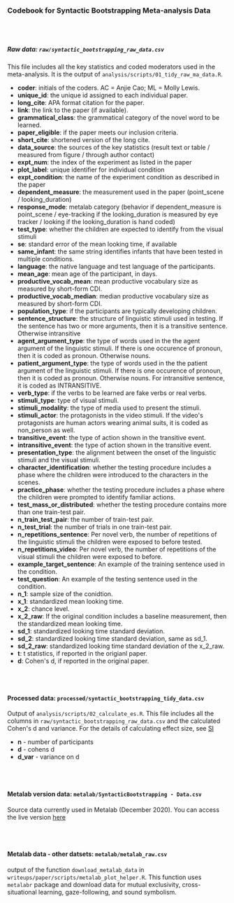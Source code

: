 ### Codebook for Syntactic Bootstrapping Meta-analysis Data 

<br/><br/> 

##### Raw data: `raw/syntactic_bootstrapping_raw_data.csv` 
This file includes all the key statistics and coded moderators used in the meta-analysis. It is the output of `analysis/scripts/01_tidy_raw_ma_data.R`. 

* **coder**: initials of the coders. AC = Anjie Cao; ML = Molly Lewis. 
* **unique_id**: the unique id assigned to each individual paper. 
* **long_cite**: APA format citation for the paper.
* **link**: the link to the paper (if available). 
* **grammatical_class**: the grammatical category of the novel word to be learned. 
* **paper_eligible**: if the paper meets our inclusion criteria. 
* **short_cite**: shortened version of the long cite. 
* **data_source**: the sources of the key statistics (result text or table / measured from figure / through author contact)
* **expt_num**: the index of the experiment as listed in the paper 
* **plot_label**: unique identifier for individual condition
* **expt_condition**: the name of the experiment condition as described in the paper 
* **dependent_measure**: the measurement used in the paper (point_scene / looking_duration)
* **response_mode**: metalab category (behavior if dependent_measure is point_scene / eye-tracking if the looking_duration is measured by eye tracker / looking if the looking_duration is hand coded)
* **test_type**: whether the children are expected to identify from the visual stimuli 
* **se**: standard error of the mean looking time, if available 
* **same_infant**: the same string identifies infants that have been tested in multiple conditions. 
* **language**: the native language and test language of the participants. 
* **mean_age**: mean age of the participant, in days. 
* **productive_vocab_mean**: mean productive vocabulary size as measured by short-form CDI. 
* **productive_vocab_median**: median productive vocabulary size as measured by short-form CDI.
* **population_type**: if the participants are typically developing children. 
* **sentence_structure**: the structure of linguistic stimuli used in testing. If the sentence has two or more arguments, then it is a transitive sentence. Otherwise intransitive 
* **agent_argument_type**: the type of words used in the the agent argument of the linguistic stimuli. If there is one occurence of pronoun, then it is coded as pronoun. Otherwise nouns.
* **patient_argument_type**: the type of words used in the the patient argument of the linguistic stimuli. If there is one occurence of pronoun, then it is coded as pronoun. Otherwise nouns. For intransitive sentence, it is coded as INTRANSITIVE. 
* **verb_type**: if the verbs to be learned are fake verbs or real verbs.  
* **stimuli_type**: type of visual stimuli.
* **stimuli_modality**: the type of media used to present the stimuli. 
* **stimuli_actor**: the protagonists in the video stimuli. If the video's protagonists are human actors wearing animal suits, it is coded as non_person as well. 
* **transitive_event**: the type of action shown in the transitive event. 
* **intransitive_event**: the type of action shown in the transitive event.
* **presentation_type**: the alignment between the onset of the linguistic stimuli and the visual stimuli.
* **character_identification**: whether the testing procedure includes a phase where the children were introduced to the characters in the scenes.
* **practice_phase**: whether the testing procedure includes a phase where the children were prompted to identify familiar actions.
* **test_mass_or_distributed**: whether the testing procedure contains more than one train-test pair.
* **n_train_test_pair**: the number of train-test pair.
* **n_test_trial**: the number of trials in one train-test pair.
* **n_repetitions_sentence**: Per novel verb, the number of repetitions of the linguistic stimuli the children were exposed to before tested.
* **n_repetitions_video**: Per novel verb, the number of repetitions of the visual stimuli the children were exposed to before.
* **example_target_sentence**: An example of the training sentence used in the condition.
* **test_question**: An example of the testing sentence used in the condition.
* **n_1**: sample size of the conidtion.
* **x_1**: standardized mean looking time. 
* **x_2**: chance level. 
* **x_2_raw**: If the original condition includes a baseline measurement, then the standardized mean looking time. 
* **sd_1**: standardized looking time standard deviation. 
* **sd_2**: standardized looking time standard deviation, same as sd_1. 
* **sd_2_raw**: standardized looking time standard deviation of the x_2_raw.
* **t**: t statistics, if reported in the origianl paper. 
* **d**: Cohen's d, if reported in the original paper. 
	
<br/><br/> 	
	

#### Processed data: `processed/syntactic_bootstrapping_tidy_data.csv` 
Output of `analysis/scripts/02_calculate_es.R`. This file includes all the columns in `raw/syntactic_bootstrapping_raw_data.csv` and the calculated Cohen's d and variance. For the details of calculating effect size, see [SI](https://rpubs.com/anjiecao/671474)

* **n** - number of participants
* **d** - cohens d
* **d_var** - variance on d

<br/><br/> 

#### Metalab version data: `metalab/SyntacticBootstrapping - Data.csv` 
Source data currently used in Metalab (December 2020). You can access the live version [here](https://docs.google.com/spreadsheets/d/1NQka41XhYMIrCk427mEWiqgNjQVKReKUo4d9e-s1rKs/edit?usp=sharing)

<br/><br/> 



#### Metalab data - other datsets: `metalab/metalab_raw.csv` 
output of the function `download_metalab_data` in `writeups/paper/scripts/metalab_plot_helper.R`. This function uses `metalabr` package and download data for mutual exclusivity, cross-situational learning, gaze-following, and sound symbolism. 
